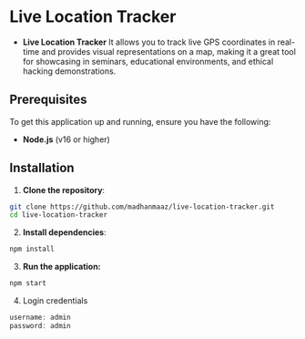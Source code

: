 # Live Location Tracker
- **Live Location Tracker** It allows you to track live GPS coordinates in real-time and provides visual representations on a map, making it a great tool for showcasing in seminars, educational environments, and ethical hacking demonstrations.


## Prerequisites
To get this application up and running, ensure you have the following:
- **Node.js** (v16 or higher)

## Installation
1. **Clone the repository**:
```bash
git clone https://github.com/madhanmaaz/live-location-tracker.git
cd live-location-tracker
```

2. **Install dependencies**:
```bash
npm install
```

3. **Run the application:**
```bash
npm start
```

4. Login credentials
```js
username: admin
password: admin
```